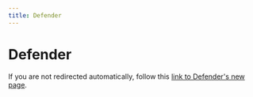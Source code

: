 ```yaml
---
title: Defender
---
```


# Defender

<html>
  <head>
    <title>Redirecting to Defender's documentation</title>
    <style>
      /* Basic styles for the popup */
      .popup {
          display: none;
          position: fixed;
          top: 0;
          left: 0;
          width: 100%;
          height: 100%;
          background-color: rgba(0, 0, 0, 0.5); /* Default background overlay */
          z-index: 999;
          justify-content: center;
          align-items: center;
      }
      .popup-content {
          background-color: #fff; /* Default light content background */
          padding: 20px;
          border-radius: 10px;
          text-align: center;
          width: 300px;
      }
      .dark-theme .popup {
          background-color: rgba(0, 0, 0, 0.7); /* Darker overlay for dark theme */
      }
      .dark-theme .popup-content {
          background-color: #333; /* Dark content background */
          color: #fff; /* Light text for dark theme */
      }
      button {
          margin-top: 10px;
          padding: 5px 10px;
          cursor: pointer;
      }
      /* Add spacing between checkbox and label text */
      input[type="checkbox"] {
          margin-right: 5px;
      }
    </style>
  </head>
  <body>
    <p>If you are not redirected automatically, follow this <a href="https://ale.farama.org/environments/defender">link to Defender's new page</a>.</p>
    <div id="popup" class="popup">
    <div class="popup-content">
        <p>Defender's documentation has moved to <b>ale.farama.org</b></p>
        <label>
            <input type="checkbox" id="atariAutoRedirect">Enable auto-redirect next time
        </label>
        <br>
        <button id="atariRedirectBtn">Redirect to the new website</button>
        <button id="closePopupBtn">Close</button>
    </div>
    </div>
  </body>

  <script>
    // Function to get a cookie by name
    function getCookie(name) {
        console.log(`${document.cookie}`);
        const value = `; ${document.cookie}`;
        const parts = value.split(`; ${name}=`);
        if (parts.length === 2) {
            return parts.pop().split(';').shift();
        }
    }

    // Function to set a cookie
    function setCookie(name, value, days) {
        const date = new Date();
        date.setTime(date.getTime() + (days * 24 * 60 * 60 * 1000));
        const expires = `expires=${date.toUTCString()}`;
        document.cookie = `${name}=${value}; ${expires}; path=/`;  // environments/atari/
    }

    // Function to apply theme to the popup
    function applyTheme() {
        const theme = localStorage.getItem("theme") || "auto";
        const body = document.body;

        // Remove any existing theme classes
        body.classList.remove("dark-theme", "light-theme");

        if (theme === "dark") {
            body.classList.add("dark-theme");
        } else if (theme === "light") {
            body.classList.add("light-theme");
        } else if (theme === "auto") {
            // Check system preference for dark mode
            if (window.matchMedia && window.matchMedia('(prefers-color-scheme: dark)').matches) {
                body.classList.add("dark-theme");
            } else {
                body.classList.add("light-theme");
            }

            // Listen for system theme changes
            window.matchMedia('(prefers-color-scheme: dark)').addEventListener('change', e => {
                body.classList.remove("dark-theme", "light-theme");
                body.classList.add(e.matches ? "dark-theme" : "light-theme");
            });
        }
    }

    // Show popup if the cookie doesn't exist
    window.onload = function() {
        // Apply theme first
        applyTheme();

        const atariAutoRedirect = getCookie('atariAutoRedirect');
        if (atariAutoRedirect) {
            window.location.href = "https://ale.farama.org/environments/defender";
        } else {
            document.getElementById('popup').style.display = 'flex';
        }
    };

    // Close popup and handle the "Don't show again" option
    document.getElementById('closePopupBtn').addEventListener('click', function() {
        document.getElementById('popup').style.display = 'none';
    });
    document.getElementById('atariRedirectBtn').addEventListener("click", function() {
        if (document.getElementById('atariAutoRedirect').checked) {
            setCookie('atariAutoRedirect', 'true', 90);  // Set cookie to not show for 90 days
        }
        console.log("redirecting");
        window.location.href = "https://ale.farama.org/environments/defender";
    })
  </script>
</html>
